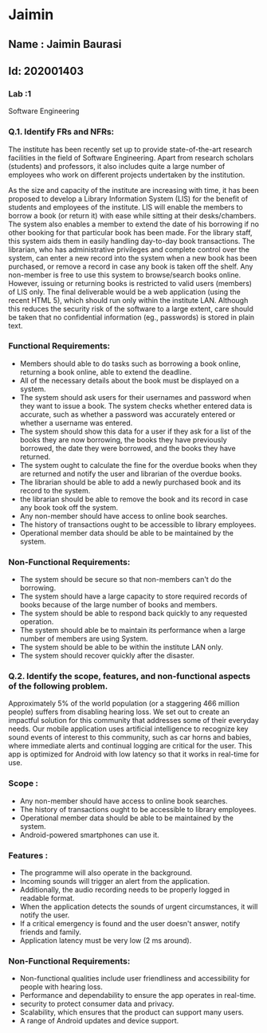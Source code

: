 # Jaimin
## Name : Jaimin Baurasi

## Id: 202001403

### Lab :1 

Software Engineering 

### Q.1. Identify FRs and NFRs:
The institute has been recently set up to provide state-of-the-art research facilities in the field of Software Engineering. Apart from research scholars (students) and professors, it also includes quite a large number of employees who work on different projects undertaken by the institution.

As the size and capacity of the institute are increasing with time, it has been proposed to develop a Library Information System (LIS) for the benefit of students and employees of the institute. LIS will enable the members to borrow a book (or return it) with ease while sitting at their desks/chambers. The system also enables a member to extend the date of his borrowing if no other booking for that particular book has been made. For the library staff, this system aids them in easily handling day-to-day book transactions. The librarian, who has administrative privileges and complete control over the system, can enter a new record into the system when a new book has been purchased, or remove a record in case any book is taken off the shelf. Any non-member is free to use this system to browse/search books online. However, issuing or returning books is restricted to valid users (members) of LIS only. The final deliverable would be a web application (using the recent HTML 5), which should run only within the institute LAN. Although this reduces the security risk of the software to a large extent, care should be taken that no confidential information (eg., passwords) is stored in plain text.

### Functional Requirements:
- Members should able to do tasks such as borrowing a book online, returning a book online, able to extend the deadline.
- All of the necessary details about the book must be displayed on a system.
- The system should ask users for their usernames and password when they want to issue a book. The system checks whether entered data is accurate, such as whether a password was accurately entered or whether a username was entered. 
- The system should show this data for a user if they ask for a list of the books they are now borrowing, the books they have previously borrowed, the date they were borrowed, and the books they have returned. 
- The system ought to calculate the fine for the overdue books when they are returned and notify the user and librarian of the overdue books. 
- The librarian should be able to add a newly purchased book and its record to the system. 
- the librarian should be able to remove the book and its record in case any book took off the system. 
- Any non-member should have access to online book searches. 
- The history of transactions ought to be accessible to library employees. 
- Operational member data should be able to be maintained by the system.





### Non-Functional Requirements: 
- The system should be secure so that non-members can't do the borrowing. 
- The system should have a large capacity to store required records of books because of the large number of books and members. 
- The system should be able to respond back quickly to any requested operation. 
- The system should able be to maintain its performance when a large number of members are using System. 
- The system should be able to be within the institute LAN only. 
- The system should recover quickly after the disaster. 

### Q.2. Identify the scope, features, and non-functional aspects of the following problem.
Approximately 5% of the world population (or a staggering 466 million people) suffers from disabling hearing loss. We set out to create an impactful solution for this community that addresses some of their everyday needs. Our mobile application uses artificial intelligence to recognize key sound events of interest to this community, such as car horns and babies, where immediate alerts and continual logging are critical for the user. This app is optimized for Android with low latency so that it works in real-time for use.

### Scope :

- Any non-member should have access to online book searches.
- The history of transactions ought to be accessible to library employees.
- Operational member data should be able to be maintained by the system.
- Android-powered smartphones can use it.

### Features :
- The programme will also operate in the background.
- Incoming sounds will trigger an alert from the application.
- Additionally, the audio recording needs to be properly logged in readable format.
- When the application detects the sounds of urgent circumstances, it will notify the user.
- If a critical emergency is found and the user doesn't answer, notify friends and family.
- Application latency must be very low (2 ms around).


### Non-Functional Requirements:
- Non-functional qualities include user friendliness and accessibility for people with hearing loss.
- Performance and dependability to ensure the app operates in real-time.
- security to protect consumer data and privacy.
- Scalability, which ensures that the product can support many users.
- A range of Android updates and device support.
